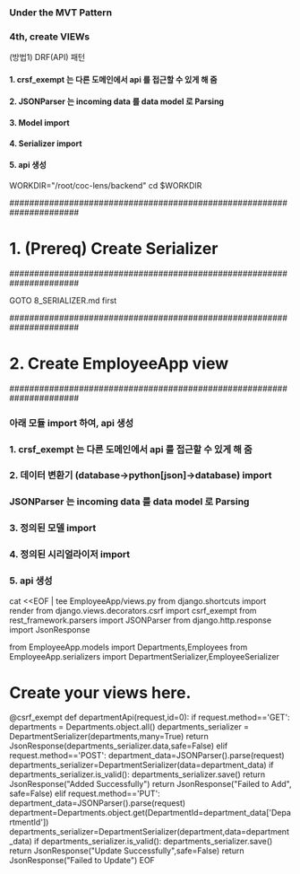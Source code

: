 ### Under the MVT Pattern
### 4th, create VIEWs

(방법1) DRF(API) 패턴
#### 1. crsf_exempt 는 다른 도메인에서 api 를 접근할 수 있게 해 줌
#### 2. JSONParser 는 incoming data 를 data model 로 Parsing
#### 3. Model import
#### 4. Serializer import
#### 5. api 생성

WORKDIR="/root/coc-lens/backend"
cd $WORKDIR


######################################################################
# 1. (Prereq) Create Serializer
######################################################################

GOTO 8_SERIALIZER.md first

######################################################################
# 2. Create EmployeeApp view
######################################################################

### 아래 모듈 import 하여, api 생성
### 1. crsf_exempt 는 다른 도메인에서 api 를 접근할 수 있게 해 줌
### 2. 데이터 변환기 (database->python[json]->database) import
###    JSONParser 는 incoming data 를 data model 로 Parsing
### 3. 정의된 모델 import
### 4. 정의된 시리얼라이저 import 
### 5. api 생성

cat <<EOF | tee EmployeeApp/views.py
from django.shortcuts import render
from django.views.decorators.csrf import csrf_exempt
from rest_framework.parsers import JSONParser
from django.http.response import JsonResponse

from EmployeeApp.models import Departments,Employees
from EmployeeApp.serializers import DepartmentSerializer,EmployeeSerializer

# Create your views here.

@csrf_exempt
def departmentApi(request,id=0):
    if request.method=='GET':
        departments = Departments.object.all()
        departments_serializer = DepartmentSerializer(departments,many=True)
        return JsonResponse(departments_serializer.data,safe=False)
    elif request.method=='POST':
        department_data=JSONParser().parse(request)
        departments_serializer=DepartmentSerializer(data=department_data)
        if departments_serializer.is_valid():
            departments_serializer.save()
            return JsonResponse("Added Successfully")
        return JsonResponse("Failed to Add", safe=False)
    elif request.method=='PUT':
        department_data=JSONParser().parse(request)
        department=Departments.object.get(DepartmentId=department_data['DepartmentId'])
        departments_serializer=DepartmentSerializer(department,data=department_data)
        if departments_serializer.is_valid():
            departments_serializer.save()
            return JsonResponse("Update Successfully",safe=False)
        return JsonResponse("Failed to Update")
EOF

